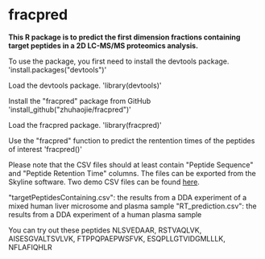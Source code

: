 # fracpred
**This R package is to predict the first dimension fractions containing target peptides in a 2D LC-MS/MS proteomics analysis.** 

To use the package, you first need to install the devtools package. 
'install.packages("devtools")'

Load the devtools package.
'library(devtools)'

Install the "fracpred" package from GitHub
'install_github("zhuhaojie/fracpred")'

Load the fracpred package.
'library(fracpred)'

Use the "fracpred" function to predict the rentention times of the peptides of interest
'fracpred()'

Please note that the CSV files should at least contain "Peptide Sequence" and "Peptide Retention Time" columns. 
The files can be exported from the Skyline software. 
Two demo CSV files can be found [here](https://umich.box.com/s/tkbz7ua8o49mfdkm02pgb470i92pdmc7).

"targetPeptidesContaining.csv": the results from a DDA experiment of a mixed human liver microsome and plasma sample
"RT_prediction.csv": the results from a DDA experiment of a human plasma sample 

You can try out these peptides NLSVEDAAR, RSTVAQLVK, AISESGVALTSVLVK, FTPPQPAEPWSFVK, ESQPLLGTVIDGMLLLK, NFLAFIQHLR
